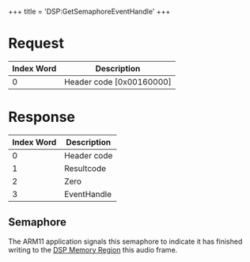 +++
title = 'DSP:GetSemaphoreEventHandle'
+++

# Request

| Index Word | Description                |
|------------|----------------------------|
| 0          | Header code \[0x00160000\] |

# Response

| Index Word | Description |
|------------|-------------|
| 0          | Header code |
| 1          | Resultcode  |
| 2          | Zero        |
| 3          | EventHandle |

## Semaphore

The ARM11 application signals this semaphore to indicate it has finished
writing to the [DSP Memory Region](DSP_Memory_Region "wikilink") this
audio frame.
